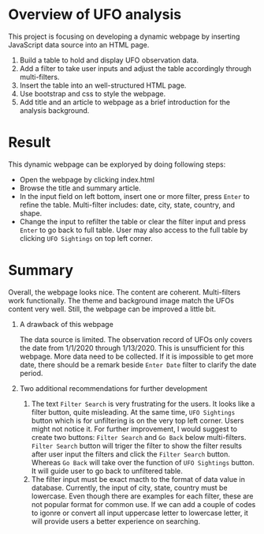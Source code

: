 # Overview of UFO analysis

This project is focusing on developing a dynamic webpage by inserting JavaScript data source into an HTML page. 
1. Build a table to hold and display UFO observation data.
2. Add a filter to take user inputs and adjust the table accordingly through multi-filters. 
3. Insert the table into an well-structured HTML page.
4. Use bootstrap and css to style the webpage.
5. Add title and an article to webpage as a brief introduction for the analysis background.

# Result

This dynamic webpage can be exploryed by doing following steps:
  - Open the webpage by clicking index.html
  - Browse the title and summary article.
  - In the input field on left bottom, insert one or more filter, press `Enter` to refine the table. Multi-filter includes: date, city, state, country, and shape. 
  - Change the input to refilter the table or clear the filter input and press `Enter` to go back to full table. User may also access to the full table by clicking `UFO Sightings` on top left corner.

# Summary
Overall, the webpage looks nice. The content are coherent. Multi-filters work functionally. The theme and background image match the UFOs content very well. Still, the webpage can be improved a little bit. 
  1. A drawback of this webpage
     
     The data source is limited. The observation record of UFOs only covers the date from 1/1/2020 through 1/13/2020. This is unsufficient for this webpage. More data need to be collected. If it is impossible to get more date, there should be a remark beside `Enter Date` filter to clarify the date period.
  
  2. Two additional recommendations for further development 
     
     1. The text `Filter Search` is very frustrating for the users. It looks like a filter button, quite misleading. At the same time,  `UFO Sightings` button which is for unfiltering is on the very top left corner. Users might not notice it. For further improvement, I would suggest to create two buttons: `Filter Search` and `Go Back` below multi-filters. `Filter Search` button will triger the filter to show the filter results after user input the filters and click the `Filter Search` button. Whereas `Go Back` will take over the function of `UFO Sightings` button. It will guide user to go back to unfiltered table.
     2. The filter input must be exact macth to the format of data value in database. Currently, the input of city, state, country must be lowercase. Even though there are examples for each filter, these are not popular format for common use. If we can add a couple of codes to igonre or convert all input uppercase letter to lowercase letter, it will provide users a better experience on searching.
     
